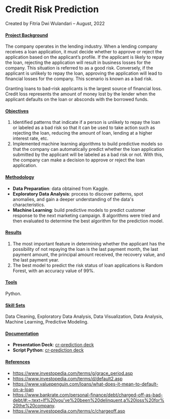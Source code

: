 # Credit Risk Prediction

Created by Fitria Dwi Wulandari – August, 2022

#### <ins>**Project Background**</ins>
The company operates in the lending industry. When a lending company receives a loan application, it must decide whether to approve or reject the application based on the applicant’s profile. If the applicant is likely to repay the loan, rejecting the application will result in business losses for the company. This situation is referred to as a good risk. Conversely, if the applicant is unlikely to repay the loan, approving the application will lead to financial losses for the company. This scenario is known as a bad risk.

Granting loans to bad-risk applicants is the largest source of financial loss. Credit loss represents the amount of money lost by the lender when the applicant defaults on the loan or absconds with the borrowed funds.

#### <ins>**Objectives**</ins>
1. Identified patterns that indicate if a person is unlikely to repay the loan or labeled as a bad risk so that it can be used to take action such as rejecting the loan, reducing the amount of loan, lending at a higher interest rate, etc.
2. Implemented machine learning algorithms to build predictive models so that the company can automatically predict whether the loan application submitted by the applicant will be labeled as a bad risk or not. With this, the company can make a decision to approve or reject the loan application.

#### <ins>**Methodology**</ins>
* **Data Preparation**: data obtained from Kaggle.
* **Exploratory Data Analysis**: process to discover patterns, spot anomalies, and gain a deeper understanding of the data's characteristics.
* **Machine Learning**: build predictive models to predict customer response to the next marketing campaign. 8 algorithms were tried and then evaluated to determine the best algorithm for the prediction model.

#### <ins>**Results**</ins>
1. The most important feature in determining whether the applicant has the possibility of not repaying the loan is the last payment month, the last payment amount, the principal amount received, the recovery value, and the last payment year.
2. The best model to predict the risk status of loan applications is Random Forest, with an accuracy value of 99%.

#### <ins>**Tools**</ins>
Python.

#### <ins>**Skill Sets**</ins>
Data Cleaning, Exploratory Data Analysis, Data Visualization, Data Analysis, Machine Learning, Predictive Modeling.

#### <ins>**Documentation**</ins>
* **Presentation Deck**: [cr-prediction deck](https://github.com/fitria-dwi/Credit-Risk-Prediction/blob/main/Credit%20Risk%20Prediction%20Presentation.pdf)
* **Script Python**: [cr-prediction deck](https://github.com/fitria-dwi/Credit-Risk-Prediction/blob/main/Credit%20Risk%20Prediction.ipynb)

#### <ins>**References**</ins>
- https://www.investopedia.com/terms/g/grace_period.asp
- https://www.investopedia.com/terms/d/default2.asp
- https://www.valuepenguin.com/loans/what-does-it-mean-to-default-on-a-loan
- https://www.bankrate.com/personal-finance/debt/charged-off-as-bad-debt/#:~:text=If%20you've%20been%20delinquent,a%20loss%20for%20the%20company.
- https://www.investopedia.com/terms/c/chargeoff.asp

